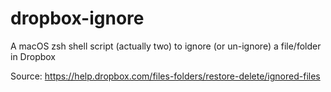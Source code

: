 # dropbox-ignore
A macOS zsh shell script (actually two) to ignore (or un-ignore) a file/folder in Dropbox

Source: <https://help.dropbox.com/files-folders/restore-delete/ignored-files>

